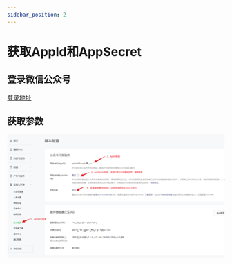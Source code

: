 ```yaml
---
sidebar_position: 2
---
```


# 获取AppId和AppSecret

## 登录微信公众号

[登录地址](https://mp.weixin.qq.com/)

## 获取参数

![获取公众号里的必要参数](./img/gzh.png)
